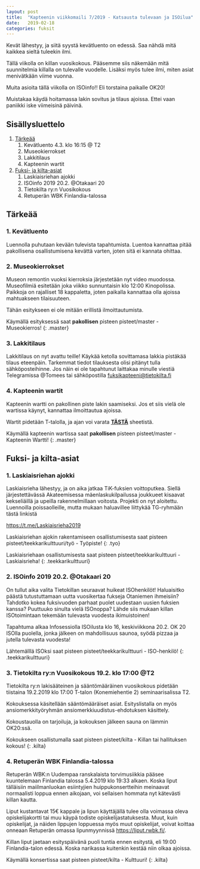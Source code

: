 ```yaml
---
layout: post
title:  "Kapteenin viikkomaili 7/2019 - Katsausta tulevaan ja ISOilua"
date:   2019-02-18
categories: fuksit
---
```


Kevät lähestyy, ja siitä syystä kevätluento on edessä. Saa nähdä mitä kaikkea sieltä tuleekin ilmi.

Tällä viikolla on killan vuosikokous. Pääsemme siis näkemään mitä suunnitelmia killalla on tulevalle vuodelle. Lisäksi myös tulee ilmi, miten asiat menivätkään viime vuonna.

Muita asioita tällä viikolla on ISOinfo!! Eli torstaina paikalle OK20!

Muistakaa käydä hoitamassa lakin sovitus ja tilaus ajoissa. Ettei vaan paniikki iske viimeisinä päivinä.


## Sisällysluettelo
1. [Tärkeää](#tärkeää)
    1. Kevätluento 4.3. klo 16:15 @ T2
    2. Museokierrokset
    3. Lakkitilaus
    4. Kapteenin wartit
2. [Fuksi- ja kilta-asiat](#fuksi--ja-kilta-asiat)
    1. Laskiaisriehan ajokki
    2. ISOinfo 2019 20.2. @Otakaari 20
    3. Tietokilta ry:n Vuosikokous
    4. Retuperän WBK Finlandia-talossa

## Tärkeää

### 1. Kevätluento

Luennolla puhutaan kevään tulevista tapahtumista. Luentoa kannattaa pitää pakollisena osallistumisena kevättä varten, joten sitä ei kannata ohittaa.


### 2. Museokierrokset

Museon remontin vuoksi kierroksia järjestetään nyt video muodossa.
Museofilmiä esitetään joka viikko sunnuntaisin klo 12:00 Kinopolissa. Paikkoja on rajalliset 18 kappaletta, joten paikalla kannattaa olla ajoissa mahtuakseen tilaisuuteen.

Tähän esitykseen ei ole mitään erillistä ilmoittautumista.


Käymällä esityksessä saat <b>pakollisen</b> pisteen pisteet/master - Museokierros!
{: .master}

### 3. Lakkitilaus
Lakkitilaus on nyt avattu teille! Käykää ketolla sovittamasa lakkia pistäkää tilaus eteenpäin. Tarkemmat tiedot tilauksesta olisi pitänyt tulla sähköposteihinne. Jos näin ei ole tapahtunut laittakaa minulle viestiä Telegramissa @Tomees tai sähköpostilla fuksikapteeni@tietokilta.fi

### 4. Kapteenin wartit

Kapteenin wartti on pakollinen piste lakin saamiseksi. Jos et siis vielä ole wartissa käynyt, kannattaa ilmoittautua ajoissa.

Wartit pidetään T-talolla, ja ajan voi varata <b>[TÄSTÄ](https://docs.google.com/spreadsheets/d/1ap_SmvJQtSOqYn1-z0hCp-hl61Etyi6o7hL3U0MnYe4/edit?usp=sharing)</b> sheetistä.

Käymällä kapteenin wartissa saat <b>pakollisen</b> pisteen pisteet/master - Kapteenin Wartti!
{: .master}

## Fuksi- ja kilta-asiat

### 1. Laskiaisriehan ajokki
Laskiaisrieha lähestyy, ja on aika jatkaa TiK-fuksien voittoputkea. Siellä järjestettävässä Akateemisessa mäenlaskukilpailussa joukkueet kisaavat kekseliäillä ja upeilla rakennelmillaan voitosta.
Projekti on nyt aloitettu. Luennoilla poissaolleille, mutta mukaan haluavillee liittykää TG-ryhmään tästä linkistä

<https://t.me/Laskiaisrieha2019>

Laskiaisriehan ajokin rakentamiseen osallistumisesta saat pisteen pisteet/teekkarikulttuuri/työ - Työpiste!
{: .tyo}

Laskiaisriehaan osallistumisesta saat pisteen pisteet/teekkarikulttuuri - Laskiaisrieha!
{: .teekkarikulttuuri}

### 2. ISOinfo 2019 20.2. @Otakaari 20

On tullut aika valita Tietokillan seuraavat huikeat ISOhenkilöt!
Haluaisitko päästä tutustuttamaan uutta vuosikertaa fukseja Otaniemen ihmeisiin?
Tahdotko kokea fuksivuoden parhaat puolet uudestaan uusien fuksien kanssa?
Puuttuuko sinulta vielä ISOnoppa?
Lähde siis mukaan killan ISOtoimintaan tekemään tulevasta vuodesta ikimuistoinen!

Tapahtuma alkaa Infosessiolla ISOilusta klo 16, keskiviikkona 20.2.
OK 20 ISOlla puolella, jonka jälkeen on mahdollisuus saunoa,
syödä pizzaa ja jutella tulevasta vuodesta!

Lähtemälllä ISOksi saat pisteen pisteet/teekkarikulttuuri - ISO-henkilö!
{: .teekkarikulttuuri}

### 3. Tietokilta ry:n Vuosikokous 19.2. klo 17:00 @T2
Tietokilta ry:n lakisääteinen ja sääntömääräinen vuosikokous pidetään tiistaina 19.2.2019 klo 17:00 T-talon (Konemiehentie 2) seminaarisalissa T2.

Kokouksessa käsitellään sääntömääräiset asiat. Esityslistalla on myös ansiomerkkityöryhmän ansiomerkkiuudistus-ehdotuksen käsittely.

Kokoustauolla on tarjoiluja, ja kokouksen jälkeen sauna on lämmin OK20:ssä.

Kokoukseen osallistumalla saat pisteen pisteet/kilta - Killan tai hallituksen kokous!
{: .kilta}


### 4. Retuperän WBK Finlandia-talossa

Retuperän WBK:n Uudempaa ranskalaista torvimusiikkia pääsee kuuntelemaan Finlandia talossa 5.4.2019 klo 19:33 alkaen. Koska liput tälläisiin maiilmanluokan esiintyjien huippukonsertteihin meinaavat normaalisti loppua ennen aikojaan, voi sellaisen hommata nyt kätevästi killan kautta.

Liput kustantavat 15€ kappale ja lipun käyttäjällä tulee olla voimassa oleva opiskelijakortti tai muu käypä todiste opiskelijastatuksesta. Muut, kuin opiskelijat, ja näiden lippujen loppuessa myös muut opiskelijat, voivat koittaa onneaan Retuperän omassa lipunmyynnissä <https://liput.rwbk.fi/>.

Killan liput jaetaan esityspäivänä puoli tuntia ennen esitystä, eli 19:00 Finlandia-talon edessä. Koska narikassa kuitenkin kestää niin olkaa ajoissa.

Käymällä konsertissa saat pisteen pisteet/kilta - Kulttuuri!
{: .kilta}
